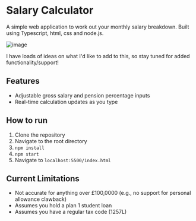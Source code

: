 # Salary Calculator

A simple web application to work out your monthly salary breakdown. Built using Typescript, html, css and node.js.

![image](https://user-images.githubusercontent.com/56300878/223563034-c6f2635c-2fa4-4f91-b76e-342a1bee0ecf.png)

I have loads of ideas on what I'd like to add to this, so stay tuned for added functionality/support!

## Features

- Adjustable gross salary and pension percentage inputs
- Real-time calculation updates as you type

## How to run

1. Clone the repository
2. Navigate to the root directory
3. `npm install`
4. `npm start`
5. Navigate to `localhost:5500/index.html`

## Current Limitations

- Not accurate for anything over £100,0000 (e.g., no support for personal allowance clawback)
- Assumes you hold a plan 1 student loan
- Assumes you have a regular tax code (1257L)
